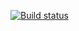 [![Build status](https://ci.appveyor.com/api/projects/status/vr2o710in63nwdlm?svg=true)](https://ci.appveyor.com/project/KseniyaLazareva/rest2)
